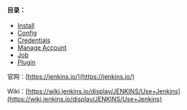 #### 目录：

* [Install](/ci/jenkins/install.md)
* [Config](/ci/jenkins/config.md)
* [Credentials](/ci/jenkins/credentials.md)
* [Manage Account](/ci/jenkins/account-management.md)
* [Job](/ci/jenkins/job.md)
* [Plugin](/ci/jenkins/plugin.md)

官网：[https://jenkins.io/](https://jenkins.io/)

Wiki：[https://wiki.jenkins.io/display/JENKINS/Use+Jenkins](https://wiki.jenkins.io/display/JENKINS/Use+Jenkins)

